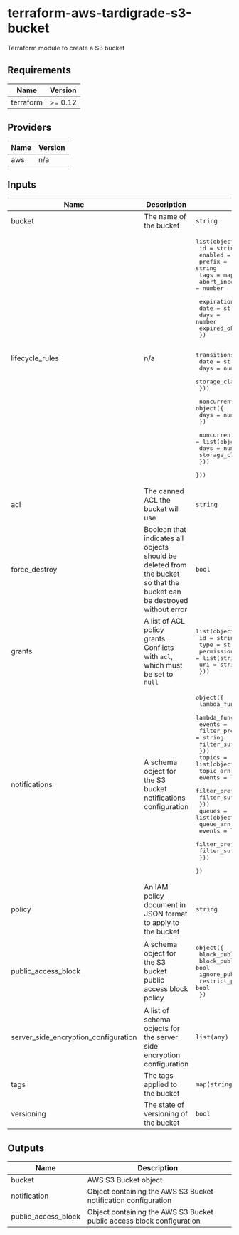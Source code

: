 # terraform-aws-tardigrade-s3-bucket

Terraform module to create a S3 bucket

<!-- BEGIN TFDOCS -->
## Requirements

| Name | Version |
|------|---------|
| terraform | >= 0.12 |

## Providers

| Name | Version |
|------|---------|
| aws | n/a |

## Inputs

| Name | Description | Type | Default | Required |
|------|-------------|------|---------|:--------:|
| bucket | The name of the bucket | `string` | n/a | yes |
| lifecycle\_rules | n/a | <pre>list(object({<br>    id                                     = string<br>    enabled                                = string<br>    prefix                                 = string<br>    tags                                   = map(string)<br>    abort_incomplete_multipart_upload_days = number<br><br>    expiration = object({<br>      date                         = string<br>      days                         = number<br>      expired_object_delete_marker = string<br>    })<br><br>    transitions = list(object({<br>      date          = string<br>      days          = number<br>      storage_class = string<br>    }))<br><br>    noncurrent_version_expiration = object({<br>      days = number<br>    })<br><br>    noncurrent_version_transitions = list(object({<br>      days          = number<br>      storage_class = string<br>    }))<br>  }))</pre> | n/a | yes |
| acl | The canned ACL the bucket will use | `string` | `null` | no |
| force\_destroy | Boolean that indicates all objects should be deleted from the bucket so that the bucket can be destroyed without error | `bool` | `false` | no |
| grants | A list of ACL policy grants. Conflicts with `acl`, which must be set to `null` | <pre>list(object({<br>    id          = string<br>    type        = string<br>    permissions = list(string)<br>    uri         = string<br>  }))</pre> | `[]` | no |
| notifications | A schema object for the S3 bucket notifications configuration | <pre>object({<br>    lambda_functions = list(object({<br>      lambda_function_arn = string<br>      events              = list(string)<br>      filter_prefix       = string<br>      filter_suffix       = string<br>    }))<br>    topics = list(object({<br>      topic_arn     = string<br>      events        = list(string)<br>      filter_prefix = string<br>      filter_suffix = string<br>    }))<br>    queues = list(object({<br>      queue_arn     = string<br>      events        = list(string)<br>      filter_prefix = string<br>      filter_suffix = string<br>    }))<br>  })</pre> | <pre>{<br>  "lambda_functions": [],<br>  "queues": [],<br>  "topics": []<br>}</pre> | no |
| policy | An IAM policy document in JSON format to apply to the bucket | `string` | `""` | no |
| public\_access\_block | A schema object for the S3 bucket public access block policy | <pre>object({<br>    block_public_acls       = bool<br>    block_public_policy     = bool<br>    ignore_public_acls      = bool<br>    restrict_public_buckets = bool<br>  })</pre> | <pre>{<br>  "block_public_acls": true,<br>  "block_public_policy": true,<br>  "ignore_public_acls": true,<br>  "restrict_public_buckets": true<br>}</pre> | no |
| server\_side\_encryption\_configuration | A list of schema objects for the server side encryption configuration | `list(any)` | `[]` | no |
| tags | The tags applied to the bucket | `map(string)` | `{}` | no |
| versioning | The state of versioning of the bucket | `bool` | `false` | no |

## Outputs

| Name | Description |
|------|-------------|
| bucket | AWS S3 Bucket object |
| notification | Object containing the AWS S3 Bucket notification configuration |
| public\_access\_block | Object containing the AWS S3 Bucket public access block configuration |

<!-- END TFDOCS -->
